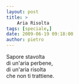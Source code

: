 ```yaml
---
layout: post
title: >
    Aria Risolta
tags: [speciale,]
date: 2009-06-19 09:18:00
author: pietro
---
```

Sapore stavolta<br/>di un'aria perbene,<br/>di un'aria risolta<br/>che non ti trattiene.
